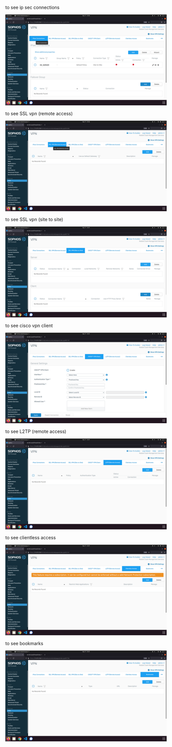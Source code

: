 to see ip sec connections

![](_1.png)

to see SSL vpn (remote access)

![](_2.png)

to see SSL vpn (site to site)

![](_3.png)

to see cisco vpn client

![](_4.png)

to see L2TP (remote access)

![](_5.png)

to see clientless access

![](_6.png)

to see bookmarks

![](_7.png)
